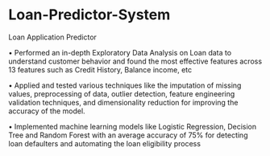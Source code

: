 # Loan-Predictor-System

Loan Application Predictor

• Performed an in-depth Exploratory Data Analysis on Loan data to understand customer behavior and found the most effective features across 13 features such as Credit History, Balance income, etc

• Applied and tested various techniques like the imputation of missing values, preprocessing of data, outlier detection, feature engineering validation techniques, and dimensionality reduction for improving the accuracy of the model.

• Implemented machine learning models like Logistic Regression, Decision Tree and Random Forest with an average accuracy of 75% for detecting loan defaulters and automating the loan eligibility process

